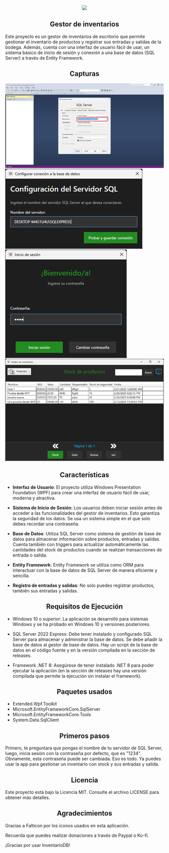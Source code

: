<p align="center">
  <img src="./InventarioDB/Resources/icon.ico">
</p>

<h2 align="center">Gestor de inventarios </h2>
<p align="left">

Este proyecto es un gestor de inventarios de escritorio que permite gestionar el inventario de productos y  registrar sus entradas y salidas de la bodega. Además, cuenta con una interfaz de usuario fácil de usar, un sistema básico de inicio de sesión y conexión a una base de datos (SQL Server) a través de Entity Framework.

<h2 align="center">Capturas</h2>
<p align="left">

<img src="./InventarioDB/Captures/1.png">
<img src="./InventarioDB/Captures/2.png">
<img src="./InventarioDB/Captures/3.png">
<img src="./InventarioDB/Captures/4.png">

<h2 align="center">Características</h2>
<p align="left">

* **Interfaz de Usuario**: El proyecto utiliza Windows Presentation Foundation (WPF) para crear una interfaz de usuario fácil de usar, moderna y atractiva.

* **Sistema de Inicio de Sesión**: Los usuarios deben iniciar sesión antes de acceder a las funcionalidades del gestor de inventarios. Esto garantiza la seguridad de los datos. Se usa un sistema simple en el que solo debes recordar una contraseña.

* **Base de Datos**: Utiliza SQL Server como sistema de gestión de base de datos para almacenar información sobre productos, entradas y salidas. Cuenta también con triggers para actualizar automáticamente las cantidades del stock de productos cuando se realizan transacciones de entrada o salida.

* **Entity Framework**: Entity Framework se utiliza como ORM para interactuar con la base de datos de SQL Server de manera eficiente y sencilla.

* **Registro de entradas y salidas**: No solo puedes registrar productos, también sus entradas y salidas.

<h2 align="center">Requisitos de Ejecución</h2>
<p align="left">

* Windows 10 o superior: La aplicación se desarrolló para sistemas Windows y se ha probado en Windows 10 y versiones posteriores.

* SQL Server 2022 Express: Debe tener instalado y configurado SQL Server para almacenar y administrar la base de datos. Se debe añadir la base de datos al gestor de base de datos. Hay un script de la base de datos en el código fuente y en la versión compilada en la sección de releases.

* Framework .NET 8: Asegúrese de tener instalado .NET 8 para poder ejecutar la aplicación (en la sección de releases hay una versión compilada que permite la ejecución sin instalar el framework).

<h2 align="center">Paquetes usados</h2>
<p align="left">

* Extended.Wpf.Toolkit
* Microsoft.EntityFrameworkCore.SqlServer
* Microsoft.EntityFrameworkCore.Tools
* System.Data.SqlClient

<h2 align="center">Primeros pasos</h2>
<p align="left">

Primero, te preguntara que pongas el nombre de tu servidor de SQL Server, luego, inicia sesión con la contraseña por defecto, que es "1234". Obviamente, esta contraseña puede ser cambiada.
Eso es todo. Ya puedes usar la app para gestionar un inventario con stock y sus entradas y salida.

<h2 align="center">Licencia</h2>
<p align="left">

Este proyecto está bajo la Licencia MIT. Consulte el archivo LICENSE para obtener más detalles.

<h2 align="center">Agradecimientos</h2>
<p align="left">

Gracias a Falticon por los iconos usados en esta aplicación.

Recuerda que puedes realizar donaciones a través de Paypal o Ko-fi.

¡Gracias por usar InventarioDB!

